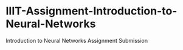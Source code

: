 # IIIT-Assignment-Introduction-to-Neural-Networks
Introduction to Neural Networks Assignment Submission
